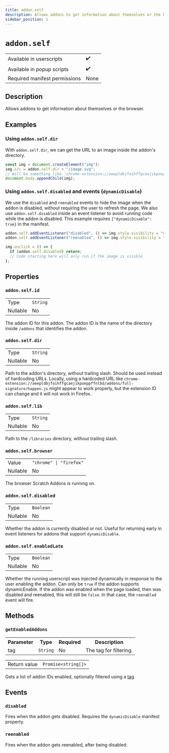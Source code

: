 ```yaml
---
title: addon.self
description: Allows addons to get information about themselves or the browser.
sidebar_position: 1
---
```


# `addon.self`

| | |
|-|-|
| Available in userscripts | ✔️ |
| Available in popup scripts | ✔️ |
| Required manifest permissions | None |

## Description

Allows addons to get information about themselves or the browser.

## Examples

### Using `addon.self.dir`

With `addon.self.dir`, we can get the URL to an image inside the addon's directory.

```js
const img = document.createElement("img");
img.src = addon.self.dir + "/image.svg";
// Will be something like `chrome-extension://aeepldbjfoihffgcaejikpoeppffnlbd/addons/addon-id/image.svg`
document.body.appendChild(img);
```

### Using `addon.self.disabled` and events (`dynamicDisable`)

We use the `disabled` and `reenabled` events to hide the image when the addon is disabled, without
requiring the user to refresh the page.
We also use `addon.self.disabled` inside an event listener to avoid running code while the addon is disabled.
This example requires `{"dynamicDisable": true}` in the manifest.

```js
addon.self.addEventListener("disabled", () => img.style.visibility = "visible");
addon.self.addEventListener("reenabled", () => img.style.visibility = "hidden");

img.onclick = () => {
  if (addon.self.disabled) return;
  // Code starting here will only run if the image is visible
};
```

## Properties

### `addon.self.id`

<table>
  <tr>
    <td>Type</td>
    <td><code>String</code></td>
  </tr>
  <tr>
    <td>Nullable</td>
    <td>No</td>
  </tr>
</table>

The addon ID for this addon.
The addon ID is the name of the directory inside `/addons` that identifies the addon.

### `addon.self.dir`

<table>
  <tr>
    <td>Type</td>
    <td><code>String</code></td>
  </tr>
  <tr>
    <td>Nullable</td>
    <td>No</td>
  </tr>
</table>

Path to the addon's directory, without trailing slash.
Should be used instead of hardcoding URLs. Locally, using a hardcoded URL like `chrome-extension://aeepldbjfoihffgcaejikpoeppffnlbd/addons/full-signature/happen.js` might appear to work properly, but the extension ID can change and it will not work in Firefox.

### `addon.self.lib`

<table>
  <tr>
    <td>Type</td>
    <td><code>String</code></td>
  </tr>
  <tr>
    <td>Nullable</td>
    <td>No</td>
  </tr>
</table>

Path to the `/libraries` directory, without trailing slash.

### `addon.self.browser`

<table>
  <tr>
    <td>Value</td>
    <td><code>"chrome" | "firefox"</code></td>
  </tr>
  <tr>
    <td>Nullable</td>
    <td>No</td>
  </tr>
</table>

The browser Scratch Addons is running on.

### `addon.self.disabled`

<table>
  <tr>
    <td>Type</td>
    <td><code>Boolean</code></td>
  </tr>
  <tr>
    <td>Nullable</td>
    <td>No</td>
  </tr>
</table>

Whether the addon is currently disabled or not.
Useful for returning early in event listeners for addons that support `dynamicDisable`.

### `addon.self.enabledLate`

<table>
  <tr>
    <td>Type</td>
    <td><code>Boolean</code></td>
  </tr>
  <tr>
    <td>Nullable</td>
    <td>No</td>
  </tr>
</table>

Whether the running userscript was injected dynamically in response to the user enabling the addon.
Can only be `true` if the addon supports dynamicEnable.
If the addon was enabled when the page loaded, then was disabled and reenabled, this will still be `false`.
In that case, the `reenabled` event will fire.

## Methods

### `getEnabledAddons`

<table>
  <tr>
    <th>Parameter</th>
    <th>Type</th>
    <th>Required</th>
    <th>Description</th>
  </tr>
  <tr>
    <td>tag</td>
    <td><code>String</code></td>
    <td>No</td>
    <td>The tag for filtering.</td>
  </tr>
</table>

<table>
  <tr>
    <td>Return value</td>
    <td><code>Promise&lt;string[]></code></td>
  </tr>
</table>

Gets a list of addon IDs enabled, optionally filtered using a [tag](/docs/reference/addon-manifest/#tags).

## Events

### `disabled`

Fires when the addon gets disabled.
Requires the `dynamicDisable` manifest property.

### `reenabled`

Fires when the addon gets reenabled, after being disabled.
<!-- Requires the `dynamicDisable` manifest property. -->
